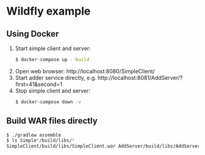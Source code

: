 # Wildfly example

## Using Docker

1. Start simple client and server:
    ```sh
    $ docker-compose up --build
    ```
2. Open web browser: http://localhost:8080/SimpleClient/
3. Start adder service directly, e.g. http://localhost:8081/AddServer/?first=41&second=1
4. Stop simple client and server:
    ```sh
    $ docker-compose down -v
    ```

## Build WAR files directly

```sh
$ ./gradlew assemble
$ ls Simple*/build/libs/*
SimpleClient/build/libs/SimpleClient.war AddServer/build/libs/AddServer.war
```
